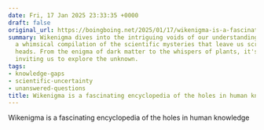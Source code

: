 ```yaml
---
date: Fri, 17 Jan 2025 23:33:35 +0000
draft: false
original_url: https://boingboing.net/2025/01/17/wikenigma-is-a-fascinating-encyclopedia-of-the-holes-in-human-knowledge.html
summary: Wikenigma dives into the intriguing voids of our understanding, presenting
  a whimsical compilation of the scientific mysteries that leave us scratching our
  heads. From the enigma of dark matter to the whispers of plants, it's a quirky encyclopedia
  inviting us to explore the unknown.
tags:
- knowledge-gaps
- scientific-uncertainty
- unanswered-questions
title: Wikenigma is a fascinating encyclopedia of the holes in human knowledge
---
```


Wikenigma is a fascinating encyclopedia of the holes in human knowledge